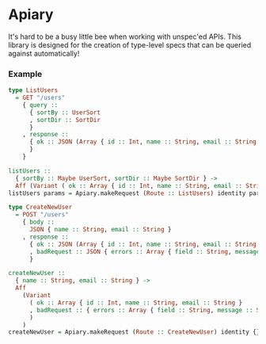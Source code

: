 # Apiary

It's hard to be a busy little bee when working with unspec'ed APIs. This library is designed for the creation of type-level specs that can be queried against automatically!

### Example

```purescript
type ListUsers
  = GET "/users"
    { query ::
      { sortBy :: UserSort
      , sortDir :: SortDir
      }
    , response ::
      { ok :: JSON (Array { id :: Int, name :: String, email :: String })
      }
    }

listUsers ::
  { sortBy :: Maybe UserSort, sortDir :: Maybe SortDir } ->
  Aff (Variant ( ok :: Array { id :: Int, name :: String, email :: String } ))
listUsers params = Apiary.makeRequest (Route :: ListUsers) identity params unit

type CreateNewUser
  = POST "/users"
    { body ::
      JSON { name :: String, email :: String }
    , response ::
      { ok :: JSON (Array { id :: Int, name :: String, email :: String })
      , badRequest :: JSON { errors :: Array { field :: String, message :: String } }
      }

createNewUser ::
  { name :: String, email :: String } ->
  Aff
    (Variant
      ( ok :: Array { id :: Int, name :: String, email :: String }
      , badRequest :: { errors :: Array { field :: String, message :: String } }
      )
    )
createNewUser = Apiary.makeRequest (Route :: CreateNewUser) identity {}
```
